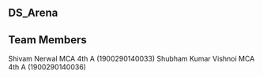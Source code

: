   ##  DS_Arena
## Team Members 
 Shivam Nerwal
  MCA 4th A
 (1900290140033)
 Shubham Kumar Vishnoi
  MCA 4th A
 (1900290140036) 
 
